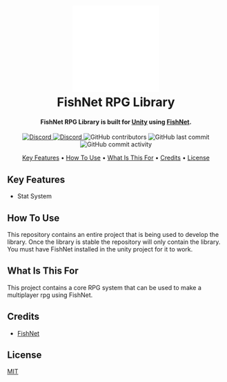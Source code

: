 
<h1 align="center" style="text-align: center">
  <br>
  <a href="https://www.amilious.com"><img src="https://github.com/amilious-ba/AmiliousProceduralTerrain/blob/master/Assets/Amilious/Core/Assets/Icons/logo.png" alt="Amilious" width="200"></a>
  <br>
  FishNet RPG Library
  <br>
</h1>

<h4 align="center">FishNet RPG Library is built for <a href="http://unity.com" target="_blank">Unity</a> using <a href="https://github.com/FirstGearGames/FishNet" target="_blank">FishNet</a>.</h4>

<p align="center" style="text-align: center">  
  <a href="https://discord.gg/m3BhGJ6BAf">
    <img alt="Discord" src="https://img.shields.io/discord/907228288735408158?label=Amilious&logo=discord">
  </a>
  <a href="https://discord.gg/Ta9HgDh4Hj">
    <img alt="Discord" src="https://img.shields.io/discord/424284635074134018?label=FishNet&logo=discord">
  </a> 
  <img alt="GitHub contributors" src="https://img.shields.io/github/contributors/amilious/FishNetRpgLibrary">
  <img alt="GitHub last commit" src="https://img.shields.io/github/last-commit/amilious/FishNetRpgLibrary">
  <img alt="GitHub commit activity" src="https://img.shields.io/github/commit-activity/m/amilious/FishNetRpgLibrary">
</p>

<p align="center" style="text-align: center">
  <a href="#key-features">Key Features</a> •
  <a href="#how-to-use">How To Use</a> •
  <a href="#what-is-this-for">What Is This For</a> •
  <a href="#credits">Credits</a> •
  <a href="#license">License</a>
</p>

## Key Features

* Stat System

## How To Use

This repository contains an entire project that is being used to develop the library.  Once the library is stable the repository will only contain the library.  You must have FishNet installed in the unity project for it to work.

## What Is This For

This project contains a core RPG system that can be used to make a multiplayer rpg using FishNet.

## Credits

- [FishNet](https://github.com/FirstGearGames/FishNet)

## License

[MIT](https://github.com/amilious/FishNetRpgLibrary/blob/master/LICENSE)
